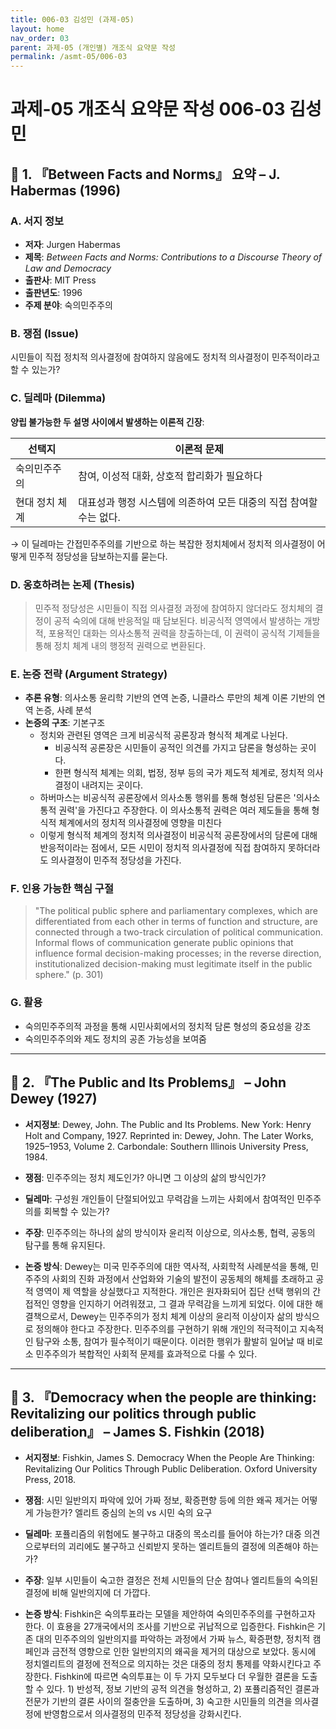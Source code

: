```yaml
---
title: 006-03 김성민 (과제-05)
layout: home
nav_order: 03
parent: 과제-05 (개인별) 개조식 요약문 작성
permalink: /asmt-05/006-03
---
```


# 과제-05 개조식 요약문 작성 006-03 김성민  

## 📘 1. 『Between Facts and Norms』 요약 – J. Habermas (1996)

### A. 서지 정보  
- **저자**: Jurgen Habermas  
- **제목**: *Between Facts and Norms: Contributions to a Discourse Theory of Law and Democracy*  
- **출판사**: MIT Press  
- **출판년도**: 1996  
- **주제 분야**: 숙의민주주의

### B. 쟁점 (Issue)  
시민들이 직접 정치적 의사결정에 참여하지 않음에도 정치적 의사결정이 민주적이라고 할 수 있는가?

### C. 딜레마 (Dilemma)  
**양립 불가능한 두 설명 사이에서 발생하는 이론적 긴장**:

| 선택지 | 이론적 문제 |
|--------|-------------|
| 숙의민주주의 | 참여, 이성적 대화, 상호적 합리화가 필요하다 |
| 현대 정치 체계 | 대표성과 행정 시스템에 의존하여 모든 대중의 직접 참여할 수는 없다. |

→ 이 딜레마는 간접민주주의를 기반으로 하는 복잡한 정치체에서 정치적 의사결정이 어떻게 민주적 정당성을 담보하는지를 묻는다.

### D. 옹호하려는 논제 (Thesis)  
> 민주적 정당성은 시민들이 직접 의사결정 과정에 참여하지 않더라도 정치체의 결정이 공적 숙의에 대해 반응적일 때 담보된다. 비공식적 영역에서 발생하는 개방적, 포용적인 대화는 의사소통적 권력을 창출하는데, 이 권력이 공식적 기제들을 통해 정치 체계 내의 행정적 권력으로 변환된다. 

### E. 논증 전략 (Argument Strategy)  
- **추론 유형**: 의사소통 윤리학 기반의 연역 논증, 니클라스 루만의 체계 이론 기반의 연역 논증, 사례 분석
- **논증의 구조**:
  기본구조
  - 정치와 관련된 영역은 크게 비공식적 공론장과 형식적 체계로 나뉜다.
    - 비공식적 공론장은 시민들이 공적인 의견를 가지고 담론을 형성하는 곳이다.
    - 한편 형식적 체계는 의회, 법정, 정부 등의 국가 제도적 체계로, 정치적 의사결정이 내려지는 곳이다.
  - 하버마스는 비공식적 공론장에서 의사소통 행위를 통해 형성된 담론은 '의사소통적 권력'을 가진다고 주장한다. 이 의사소통적 권력은 여러 제도들을 통해 형식적 체계에서의 정치적 의사결정에 영향을 미친다
  - 이렇게 형식적 체계의 정치적 의사결정이 비공식적 공론장에서의 담론에 대해 반응적이라는 점에서, 모든 시민이 정치적 의사결정에 직접 참여하지 못하더라도 의사결정이 민주적 정당성을 가진다.

### F. 인용 가능한 핵심 구절
> "The political public sphere and parliamentary complexes, which are differentiated from each other in terms of function and structure, are connected through a two-track circulation of political communication. Informal flows of communication generate public opinions that influence formal decision-making processes; in the reverse direction, institutionalized decision-making must legitimate itself in the public sphere." (p. 301)


### G. 활용
- 숙의민주주의적 과정을 통해 시민사회에서의 정치적 담론 형성의 중요성을 강조
- 숙의민주주의와 제도 정치의 공존 가능성을 보여줌
---

## 📘 2. 『The Public and Its Problems』 – John Dewey (1927)

- **서지정보**: Dewey, John. The Public and Its Problems. New York: Henry Holt and Company, 1927.
Reprinted in: Dewey, John. The Later Works, 1925–1953, Volume 2. Carbondale: Southern Illinois University Press, 1984.

- **쟁점**: 민주주의는 정치 제도인가? 아니면 그 이상의 삶의 방식인가?
- **딜레마**: 구성원 개인들이 단절되어있고 무력감을 느끼는 사회에서 참여적인 민주주의를 회복할 수 있는가?
- **주장**: 민주주의는 하나의 삶의 방식이자 윤리적 이상으로, 의사소통, 협력, 공동의 탐구를 통해 유지된다.
- **논증 방식**: Dewey는 미국 민주주의에 대한 역사적, 사회학적 사례분석을 통해, 민주주의 사회의 진화 과정에서 산업화와 기술의 발전이 공동체의 해체를 초래하고 공적 영역이 제 역할을 상실했다고 지적한다. 개인은 원자화되어 집단 선택 행위의 간접적인 영향을 인지하기 어려워졌고, 그 결과 무력감을 느끼게 되었다.
이에 대한 해결책으로서, Dewey는 민주주의가 정치 체계 이상의 윤리적 이상이자 삶의 방식으로 정의해야 한다고 주장한다. 민주주의를 구현하기 위해 개인의 적극적이고 지속적인 탐구와 소통, 참여가 필수적이기 때문이다. 이러한 행위가 활발히 일어날 때 비로소 민주주의가 복합적인 사회적 문제를 효과적으로 다룰 수 있다.

---

## 📘 3. 『Democracy when the people are thinking: Revitalizing our politics through public deliberation』 – James S. Fishkin (2018)

- **서지정보**: Fishkin, James S. Democracy When the People Are Thinking: Revitalizing Our Politics Through Public Deliberation. Oxford University Press, 2018.

- **쟁점**: 시민 일반의지 파악에 있어 가짜 정보, 확증편향 등에 의한 왜곡 제거는 어떻게 가능한가? 엘리트 중심의 논의 vs 시민 숙의 요구
- **딜레마**: 포퓰리즘의 위험에도 불구하고 대중의 목소리를 들어야 하는가? 대중 의견으로부터의 괴리에도 불구하고 신뢰받지 못하는 엘리트들의 결정에 의존해야 하는가?
- **주장**: 일부 시민들이 숙고한 결정은 전체 시민들의 단순 참여나 엘리트들의 숙의된 결정에 비해 일반의지에 더 가깝다.
- **논증 방식**: Fishkin은 숙의투표라는 모델을 제안하여 숙의민주주의를 구현하고자 한다. 이 효용을 27개국에서의 조사를 기반으로 귀납적으로 입증한다.
Fishkin은 기존 대의 민주주의의 일반의지를 파악하는 과정에서 가짜 뉴스, 확증편향, 정치적 캠페인과 금전적 영향으로 인한 일반의지의 왜곡을 제거의 대상으로 보았다. 동시에 정치엘리트의 결정에 전적으로 의지하는 것은 대중의 정치 통제를 약화시킨다고 주장한다.
Fishkin에 따르면 숙의투표는 이 두 가지 모두보다 더 우월한 결론을 도출할 수 있다. 1) 반성적, 정보 기반의 공적 의견을 형성하고, 2) 포퓰리즘적인 결론과 전문가 기반의 결론 사이의 절충안을 도출하며, 3) 숙고한 시민들의 의견을 의사결정에 반영함으로서 의사결정의 민주적 정당성을 강화시킨다.